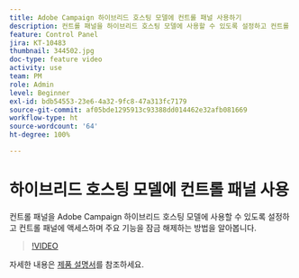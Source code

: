 ```yaml
---
title: Adobe Campaign 하이브리드 호스팅 모델에 컨트롤 패널 사용하기
description: 컨트롤 패널을 하이브리드 호스팅 모델에 사용할 수 있도록 설정하고 컨트롤 패널에 액세스하며 주요 기능을 잠금 해제하는 방법을 알아봅니다.
feature: Control Panel
jira: KT-10483
thumbnail: 344502.jpg
doc-type: feature video
activity: use
team: PM
role: Admin
level: Beginner
exl-id: bdb54553-23e6-4a32-9fc8-47a313fc7179
source-git-commit: af05bde1295913c93388dd014462e32afb081669
workflow-type: ht
source-wordcount: '64'
ht-degree: 100%

---
```


# 하이브리드 호스팅 모델에 컨트롤 패널 사용

컨트롤 패널을 Adobe Campaign 하이브리드 호스팅 모델에 사용할 수 있도록 설정하고 컨트롤 패널에 액세스하며 주요 기능을 잠금 해제하는 방법을 알아봅니다.

>[!VIDEO](https://video.tv.adobe.com/v/344502?quality=12&learn=0n)

자세한 내용은 [제품 설명서](https://experienceleague.adobe.com/docs/control-panel/using/performance-monitoring/external-accounts.html?lang=ko)를 참조하세요.
